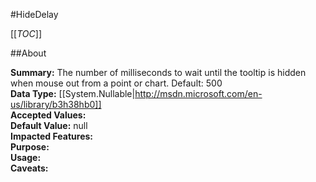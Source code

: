 #HideDelay

[[_TOC_]]

##About

**Summary:**  The number of milliseconds to wait until the tooltip is hidden when mouse out from a point or chart.  Default: 500   
**Data Type:** [[System.Nullable|http://msdn.microsoft.com/en-us/library/b3h38hb0]]  
**Accepted Values:**   
**Default Value:** null  
**Impacted Features:**   
**Purpose:**   
**Usage:**   
**Caveats:**   

